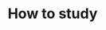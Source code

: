 ---
layout: list
title: How to study
slug: how-to-study
menu: true
submenu: false
order: 2
description: >
  공부 방법
---